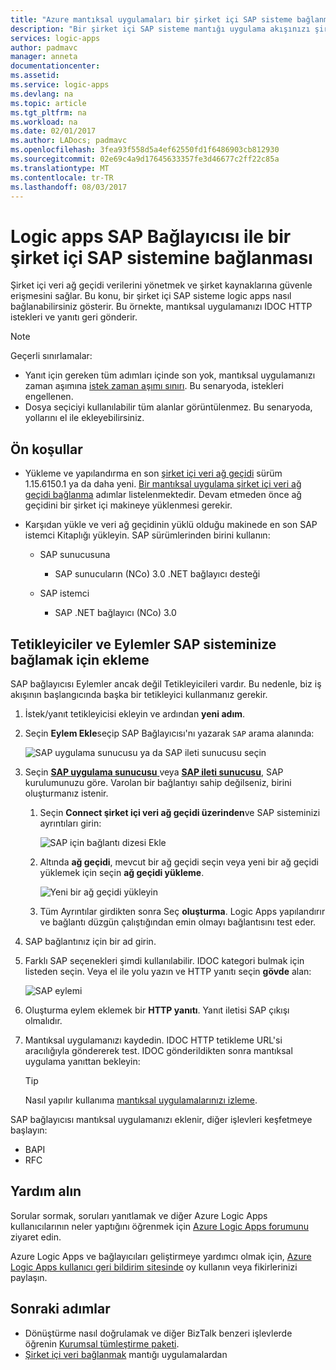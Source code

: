 ```yaml
---
title: "Azure mantıksal uygulamaları bir şirket içi SAP sisteme bağlanma | Microsoft Docs"
description: "Bir şirket içi SAP sisteme mantığı uygulama akışınızı şirket içi veri ağ geçidi üzerinden bağlanması"
services: logic-apps
author: padmavc
manager: anneta
documentationcenter: 
ms.assetid: 
ms.service: logic-apps
ms.devlang: na
ms.topic: article
ms.tgt_pltfrm: na
ms.workload: na
ms.date: 02/01/2017
ms.author: LADocs; padmavc
ms.openlocfilehash: 3fea93f558d5a4ef62550fd1f6486903cb812930
ms.sourcegitcommit: 02e69c4a9d17645633357fe3d46677c2ff22c85a
ms.translationtype: MT
ms.contentlocale: tr-TR
ms.lasthandoff: 08/03/2017
---
```

# <a name="connect-to-an-on-premises-sap-system-from-logic-apps-with-the-sap-connector"></a>Logic apps SAP Bağlayıcısı ile bir şirket içi SAP sistemine bağlanması 

Şirket içi veri ağ geçidi verilerini yönetmek ve şirket kaynaklarına güvenle erişmesini sağlar. Bu konu, bir şirket içi SAP sisteme logic apps nasıl bağlanabilirsiniz gösterir. Bu örnekte, mantıksal uygulamanızı IDOC HTTP istekleri ve yanıtı geri gönderir.    

> [!NOTE]
> Geçerli sınırlamalar: 
> - Yanıt için gereken tüm adımları içinde son yok, mantıksal uygulamanızı zaman aşımına [istek zaman aşımı sınırı](./logic-apps-limits-and-config.md). Bu senaryoda, istekleri engellenen. 
> - Dosya seçiciyi kullanılabilir tüm alanlar görüntülenmez. Bu senaryoda, yollarını el ile ekleyebilirsiniz.

## <a name="prerequisites"></a>Ön koşullar

- Yükleme ve yapılandırma en son [şirket içi veri ağ geçidi](https://www.microsoft.com/download/details.aspx?id=53127) sürüm 1.15.6150.1 ya da daha yeni. [Bir mantıksal uygulama şirket içi veri ağ geçidi bağlanma](http://aka.ms/logicapps-gateway) adımlar listelenmektedir. Devam etmeden önce ağ geçidini bir şirket içi makineye yüklenmesi gerekir.

- Karşıdan yükle ve veri ağ geçidinin yüklü olduğu makinede en son SAP istemci Kitaplığı yükleyin. SAP sürümlerinden birini kullanın: 
    - SAP sunucusuna
        - SAP sunucuların (NCo) 3.0 .NET bağlayıcı desteği
 
    - SAP istemci
        - SAP .NET bağlayıcı (NCo) 3.0

## <a name="add-triggers-and-actions-for-connecting-to-your-sap-system"></a>Tetikleyiciler ve Eylemler SAP sisteminize bağlamak için ekleme

SAP bağlayıcısı Eylemler ancak değil Tetikleyicileri vardır. Bu nedenle, biz iş akışının başlangıcında başka bir tetikleyici kullanmanız gerekir. 

1. İstek/yanıt tetikleyicisi ekleyin ve ardından **yeni adım**.

2. Seçin **Eylem Ekle**seçip SAP Bağlayıcısı'nı yazarak `SAP` arama alanında:    

     ![SAP uygulama sunucusu ya da SAP ileti sunucusu seçin](media/logic-apps-using-sap-connector/sap-action.png)

3. Seçin [ **SAP uygulama sunucusu** ](https://wiki.scn.sap.com/wiki/display/ABAP/ABAP+Application+Server) veya [ **SAP ileti sunucusu**](http://help.sap.com/saphelp_nw70/helpdata/en/40/c235c15ab7468bb31599cc759179ef/frameset.htm), SAP kurulumunuzu göre. Varolan bir bağlantıyı sahip değilseniz, birini oluşturmanız istenir.

   1. Seçin **Connect şirket içi veri ağ geçidi üzerinden**ve SAP sisteminizi ayrıntıları girin:   

       ![SAP için bağlantı dizesi Ekle](media/logic-apps-using-sap-connector/picture2.png)  

   2. Altında **ağ geçidi**, mevcut bir ağ geçidi seçin veya yeni bir ağ geçidi yüklemek için seçin **ağ geçidi yükleme**.

        ![Yeni bir ağ geçidi yükleyin](media/logic-apps-using-sap-connector/install-gateway.png)
  
   3. Tüm Ayrıntılar girdikten sonra Seç **oluşturma**. 
   Logic Apps yapılandırır ve bağlantı düzgün çalıştığından emin olmayı bağlantısını test eder.

4. SAP bağlantınız için bir ad girin.

5. Farklı SAP seçenekleri şimdi kullanılabilir. IDOC kategori bulmak için listeden seçin. Veya el ile yolu yazın ve HTTP yanıtı seçin **gövde** alan:

     ![SAP eylemi](media/logic-apps-using-sap-connector/picture3.png)

6. Oluşturma eylem eklemek bir **HTTP yanıtı**. Yanıt iletisi SAP çıkışı olmalıdır.

7. Mantıksal uygulamanızı kaydedin. IDOC HTTP tetikleme URL'si aracılığıyla göndererek test. IDOC gönderildikten sonra mantıksal uygulama yanıttan bekleyin:   

     > [!TIP]
     > Nasıl yapılır kullanıma [mantıksal uygulamalarınızı izleme](../logic-apps/logic-apps-monitor-your-logic-apps.md).

SAP bağlayıcısı mantıksal uygulamanızı eklenir, diğer işlevleri keşfetmeye başlayın:

- BAPI
- RFC

## <a name="get-help"></a>Yardım alın

Sorular sormak, soruları yanıtlamak ve diğer Azure Logic Apps kullanıcılarının neler yaptığını öğrenmek için [Azure Logic Apps forumunu](https://social.msdn.microsoft.com/Forums/en-US/home?forum=azurelogicapps) ziyaret edin.

Azure Logic Apps ve bağlayıcıları geliştirmeye yardımcı olmak için, [Azure Logic Apps kullanıcı geri bildirim sitesinde](http://aka.ms/logicapps-wish) oy kullanın veya fikirlerinizi paylaşın.

## <a name="next-steps"></a>Sonraki adımlar

- Dönüştürme nasıl doğrulamak ve diğer BizTalk benzeri işlevlerde öğrenin [Kurumsal tümleştirme paketi](../logic-apps/logic-apps-enterprise-integration-overview.md). 
- [Şirket içi veri bağlanmak](../logic-apps/logic-apps-gateway-connection.md) mantığı uygulamalardan
